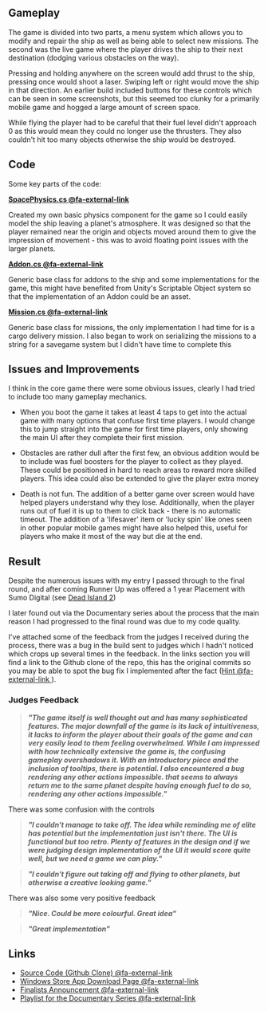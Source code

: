 ## Gameplay

The game is divided into two parts, a menu system which allows you to modify and repair the ship as well as being able to select new missions. The second was the live game where the player drives the ship to their next destination (dodging various obstacles on the way).

Pressing and holding anywhere on the screen would add thrust to the ship, pressing once would shoot a laser. Swiping left or right would move the ship in that direction. An earlier build included buttons for these controls which can be seen in some screenshots, but this seemed too clunky for a primarily mobile game and hogged a large amount of screen space.

While flying the player had to be careful that their fuel level didn't approach 0 as this would mean they could no longer use the thrusters. They also couldn't hit too many objects otherwise the ship would be destroyed.

## Code

Some key parts of the code:

__[SpacePhysics.cs @fa-external-link ](https://github.com/Nick-Pearson/SmugglersParadise/blob/master/UnityProject/Assets/Scripts/SpacePhysics.cs)__

Created my own basic physics component for the game so I could easily model the ship leaving a planet's atmosphere. It was designed so that the player remained near the origin and objects moved around them to give the impression of movement - this was to avoid floating point issues with the larger planets.

__[Addon.cs @fa-external-link ](https://github.com/Nick-Pearson/SmugglersParadise/blob/master/UnityProject/Assets/Scripts/Addon.cs)__

Generic base class for addons to the ship and some implementations for the game, this might have benefited from Unity's Scriptable Object system so that the implementation of an Addon could be an asset.

__[Mission.cs @fa-external-link ](https://github.com/Nick-Pearson/SmugglersParadise/blob/master/UnityProject/Assets/Scripts/Mission.cs)__

Generic base class for missions, the only implementation I had time for is a cargo delivery mission. I also began to work on serializing the missions to a string for a savegame system but I didn't have time to complete this


## Issues and Improvements

I think in the core game there were some obvious issues, clearly I had tried to include too many gameplay mechanics.

* When you boot the game it takes at least 4 taps to get into the actual game with many options that confuse first time players. I would change this to jump straight into the game for first time players, only showing the main UI after they complete their first mission.

*  Obstacles are rather dull after the first few, an obvious addition would be to include was fuel boosters for the player to collect as they played. These could be
positioned in hard to reach areas to reward more skilled players. This idea could also be extended to give the player extra money

* Death is not fun. The addition of a better game over screen would have helped players understand why they lose. Additionally, when the player runs out of fuel it is up to them to click back - there is no automatic timeout. The addition of a 'lifesaver' item or 'lucky spin' like ones seen in other popular mobile games might have also helped this, useful for players who make it most of the way but die at the end.

## Result

Despite the numerous issues with my entry I passed through to the final round, and after coming Runner Up was offered a 1 year Placement with Sumo Digital (see [Dead Island 2](/project.html?p=di2))

I later found out via the Documentary series about the process that the main reason I had progressed to the final round was due to my code quality.

I've attached some of the feedback from the judges I received during the process, there was a bug in the build sent to judges which I hadn't noticed which crops up several times in the feedback. In the links section you will find a link to the Github clone of the repo, this has the original commits so you may be able to spot the bug fix I implemented after the fact ([Hint @fa-external-link ](https://github.com/Nick-Pearson/SmugglersParadise/commit/7937187d8f180d81c857ae844d56d6f8e4e4e591#diff-5ea3f08ef2c44a17b9b7ad729ff329f8)).

### Judges Feedback

> ***"The game itself is well thought out and has many sophisticated features. The major downfall
> of the game is its lack of intuitiveness, it lacks to inform the player about their goals of the
> game and can very easily lead to them feeling overwhelmed. While I am impressed with how
> technically extensive the game is, the confusing gameplay overshadows it. With an
> introductory piece and the inclusion of tooltips, there is potential. I also encountered a bug
> rendering any other actions impossible.
> that seems to always return me to the same planet despite having enough fuel to do so,
> rendering any other actions impossible."***

There was some confusion with the controls

> ***"I couldn't manage to take off. The idea while reminding me of elite has
> potential but the implementation just isn't there. The UI is functional but too retro. Plenty of
> features in the design and if we were judging design implementation of the UI it would score
> quite well, but we need a game we can play."***
<!-- -->
> ***"I couldn't figure out taking off and flying to other planets, but otherwise a creative looking
game."***

There was also some very positive feedback

> ***"Nice. Could be more colourful. Great idea"***
<!-- -->
> ***"Great implementation"***

## Links

 * [Source Code (Github Clone) @fa-external-link ](https://github.com/Nick-Pearson/SmugglersParadise)
 * [Windows Store App Download Page @fa-external-link ](https://www.microsoft.com/en-gb/store/p/smugglers-paradise/9nblggh4qgc4)
 * [Finalists Announcement @fa-external-link ](http://gradsingames.com/search-for-a-star/sfas-rs-2016-finalists/)
 * [Playlist for the Documentary Series @fa-external-link ](https://www.youtube.com/playlist?list=PLV395U2mwlfLyXmpR8hIFUro0pBrpOE5n)
